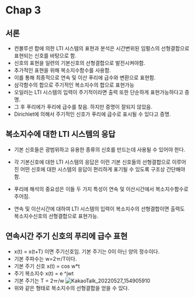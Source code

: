 # Chap 3
  
## 서론
  
* 컨볼루션 합에 의한 LTI 시스템의 표현과 분석은 시간변위된 임펄스의 선형결합으로 표현되는 신호를 바탕으로 함. 
* 신호의 표현을 일련의 기본신호의 선형결합으로 발전시켜야함.
* 추가적인 표현을 위해 복소지수함수를 사용함.
* 이를 통해 최종적으로 연속 및 이산 푸리에 급수와 변환으로 표현함.
* 삼각함수의 합으로 주기적인 복소지수의 합으로 표현가능
* 오일러는 LTI 시스템의 입력이 주기적이라면 출력 또한 단순하게 표현가능하다고 증명.
* 그 후 푸리에가 푸리에 급수를 찾음. 하지만 증명이 잘되지 않았음.
* Dirichlet에 의해서 주기적인 신호가 푸리에 급수로 표시될 수 있다고 증명.
  
## 복소지수에 대한 LTI 시스템의 응답

* 기본 신호들은 광범위하고 유용한 종류의 신호를 만드는데 사용될 수 있어야 한다.
* 각 기본신호에 대한 LTI 시스템의 응답은 이런 기본 신호들의 선형결합으로 이루어진 어떤 신호에 대한 시스템의 응답이 편리하게 표기될 수 있도록 구조상 간단해야함.
  
* 푸리에 해석의 중요성은 이들 두 가지 특성이 연속 및 이산시간에서 복소지수함수로 주어짐.
* 연속 및 이산시간에 대하여 LTI 시스템의 입력이 복소지수의 선형결합이면 출력도 복소지수신호의 선형결합으로 표현가능.
  
## 연속시간 주기 신호의 푸리에 급수 표현
  
* x(t) = x(t+T) 이면 주기신호임. 기본 주기는 0이 아닌 양의 정수이다.
* 기본 주파수는 w=2ㅠ/T이다.
* 기본 주기 신호 x(t) = cos w*t
* 주기 복소지수 x(t) = e ^jwt
* 기본 주기는 T = 2ㅠ/w
![KakaoTalk_20220527_154905910](https://user-images.githubusercontent.com/71515744/170646499-f4879641-2c8a-4c96-a84a-116a3bb5282c.jpg)
* 위와 같은 형태로 복소지수의 선형결합을 얻을 수 있다.


